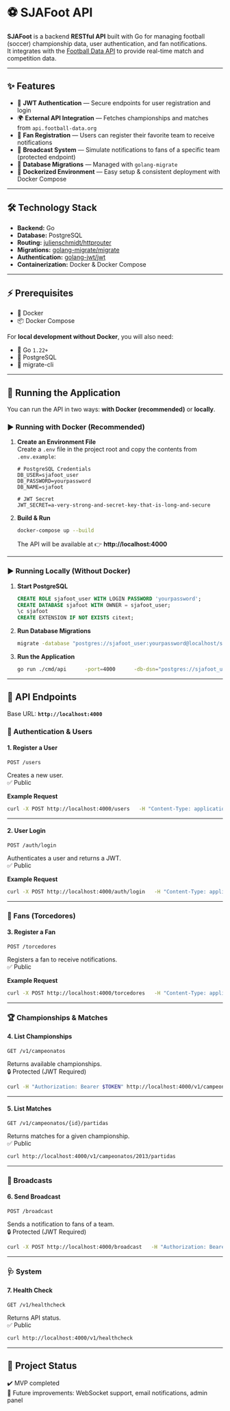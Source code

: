 # ⚽ SJAFoot API

**SJAFoot** is a backend **RESTful API** built with Go for managing football (soccer) championship data, user authentication, and fan notifications.  
It integrates with the [Football Data API](https://www.football-data.org/) to provide real-time match and competition data.  

---

## ✨ Features

- 🔐 **JWT Authentication** — Secure endpoints for user registration and login  
- 🌍 **External API Integration** — Fetches championships and matches from `api.football-data.org`  
- 🙌 **Fan Registration** — Users can register their favorite team to receive notifications  
- 📢 **Broadcast System** — Simulate notifications to fans of a specific team (protected endpoint)  
- 📂 **Database Migrations** — Managed with `golang-migrate`  
- 🐳 **Dockerized Environment** — Easy setup & consistent deployment with Docker Compose  

---

## 🛠 Technology Stack

- **Backend:** Go  
- **Database:** PostgreSQL  
- **Routing:** [julienschmidt/httprouter](https://github.com/julienschmidt/httprouter)  
- **Migrations:** [golang-migrate/migrate](https://github.com/golang-migrate/migrate)  
- **Authentication:** [golang-jwt/jwt](https://github.com/golang-jwt/jwt)  
- **Containerization:** Docker & Docker Compose  

---

## ⚡ Prerequisites

- 🐳 Docker  
- 📦 Docker Compose  

For **local development without Docker**, you will also need:  

- 🐹 Go `1.22+`  
- 🐘 PostgreSQL  
- 🔄 migrate-cli  

---

## 🚀 Running the Application

You can run the API in two ways: **with Docker (recommended)** or **locally**.

### ▶️ Running with Docker (Recommended)

1. **Create an Environment File**  
   Create a `.env` file in the project root and copy the contents from `.env.example`:  

   ```env
   # PostgreSQL Credentials
   DB_USER=sjafoot_user
   DB_PASSWORD=yourpassword
   DB_NAME=sjafoot

   # JWT Secret
   JWT_SECRET=a-very-strong-and-secret-key-that-is-long-and-secure
   ```

2. **Build & Run**  

   ```bash
   docker-compose up --build
   ```

   The API will be available at 👉 **http://localhost:4000**

---

### ▶️ Running Locally (Without Docker)

1. **Start PostgreSQL**  

   ```sql
   CREATE ROLE sjafoot_user WITH LOGIN PASSWORD 'yourpassword';
   CREATE DATABASE sjafoot WITH OWNER = sjafoot_user;
   \c sjafoot
   CREATE EXTENSION IF NOT EXISTS citext;
   ```

2. **Run Database Migrations**  

   ```bash
   migrate -database "postgres://sjafoot_user:yourpassword@localhost/sjafoot?sslmode=disable" -path migrations up
   ```

3. **Run the Application**  

   ```bash
   go run ./cmd/api      -port=4000      -db-dsn="postgres://sjafoot_user:yourpassword@localhost/sjafoot?sslmode=disable"      -jwt-secret="a-very-strong-and-secret-key-that-is-long-and-secure"
   ```

---

## 📡 API Endpoints

Base URL: **`http://localhost:4000`**

### 🔑 Authentication & Users

#### 1. Register a User
```http
POST /users
```
Creates a new user.  
✅ Public

**Example Request**
```bash
curl -X POST http://localhost:4000/users   -H "Content-Type: application/json"   -d '{"name":"Admin User","email":"admin@example.com","password":"password123"}'
```

---

#### 2. User Login
```http
POST /auth/login
```
Authenticates a user and returns a JWT.  
✅ Public

**Example Request**
```bash
curl -X POST http://localhost:4000/auth/login   -H "Content-Type: application/json"   -d '{"email":"admin@example.com","password":"password123"}'
```

---

### 👥 Fans (Torcedores)

#### 3. Register a Fan
```http
POST /torcedores
```
Registers a fan to receive notifications.  
✅ Public

**Example Request**
```bash
curl -X POST http://localhost:4000/torcedores   -H "Content-Type: application/json"   -d '{"nome":"João Silva","email":"joao.silva@example.com","time":"Flamengo"}'
```

---

### 🏆 Championships & Matches

#### 4. List Championships
```http
GET /v1/campeonatos
```
Returns available championships.  
🔒 Protected (JWT Required)

```bash
curl -H "Authorization: Bearer $TOKEN" http://localhost:4000/v1/campeonatos
```

---

#### 5. List Matches
```http
GET /v1/campeonatos/{id}/partidas
```
Returns matches for a given championship.  
✅ Public

```bash
curl http://localhost:4000/v1/campeonatos/2013/partidas
```

---

### 📢 Broadcasts

#### 6. Send Broadcast
```http
POST /broadcast
```
Sends a notification to fans of a team.  
🔒 Protected (JWT Required)

```bash
curl -X POST http://localhost:4000/broadcast   -H "Authorization: Bearer $TOKEN"   -H "Content-Type: application/json"   -d '{"tipo":"inicio","time":"Flamengo","mensagem":"O jogo vai começar!"}'
```

---

### 🩺 System

#### 7. Health Check
```http
GET /v1/healthcheck
```
Returns API status.  
✅ Public

```bash
curl http://localhost:4000/v1/healthcheck
```

---

## 📌 Project Status

✔️ MVP completed  
🚧 Future improvements: WebSocket support, email notifications, admin panel  

